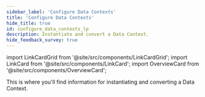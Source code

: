 ```yaml
---
sidebar_label: 'Configure Data Contexts'
title: 'Configure Data Contexts'
hide_title: true
id: configure_data_contexts_lp
description: Instantiate and convert a Data Context.
hide_feedback_survey: true
---
```


import LinkCardGrid from '@site/src/components/LinkCardGrid';
import LinkCard from '@site/src/components/LinkCard';
import OverviewCard from '@site/src/components/OverviewCard';

<OverviewCard title={frontMatter.title}>
  This is where you'll find information for instantiating and converting a Data Context.
</OverviewCard>

<LinkCardGrid>
  <LinkCard topIcon label="Instantiate a Data Context" description="Instantiate a Data Context so that you can continue working with previously defined GX configurations" to="/docs/oss/guides/setup/configuring_data_contexts/instantiating_data_contexts/instantiate_data_context" icon="/img/instantiate_icon.svg" />
  <LinkCard topIcon label="Convert a Data Context" description="Convert an Ephemeral Data Context to a Filesystem Data Context" to="/docs/oss/guides/setup/configuring_data_contexts/how_to_convert_an_ephemeral_data_context_to_a_filesystem_data_context" icon="/img/convert_icon.svg" />
  <LinkCard topIcon label="Configure credentials" description="Populate credentials with an environment variable, a YAML file, or a secret manager" to="/docs/oss/guides/setup/configuring_data_contexts/how_to_configure_credentials" icon="/img/configure_icon.svg" />
</LinkCardGrid>